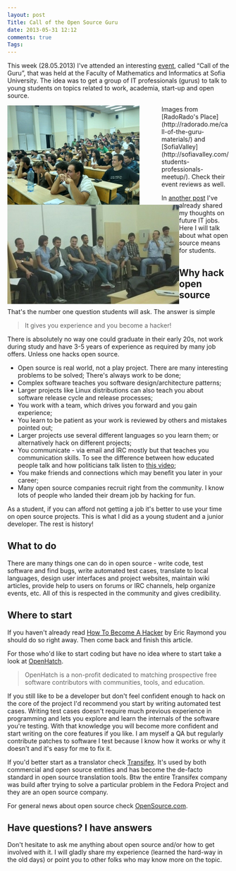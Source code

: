 ```yaml
---
layout: post
Title: Call of the Open Source Guru
date: 2013-05-31 12:12
comments: true
Tags:
---
```


This week (28.05.2013) I've attended an interesting
[event](https://www.facebook.com/events/244624942345762/248165165325073/), called 
“Call of the Guru”, that was held at the Faculty of Mathematics and Informatics at
Sofia University. The idea was to get a group of IT professionals (gurus) to talk to
young students on topics related to work, academia, start-up and open source.

<img src="/images/students_listening_to_gurus.jpg" alt="Students" style="float:left; display:block;margin-right:50px"/>
<img src="/images/gurus_talking.jpg" alt="Gurus" style="float:left;display:block;clear:right;"/>
Images from [RadoRado's Place](http://radorado.me/call-of-the-guru-materials/) and
[SofiaValley](http://sofiavalley.com/students-professionals-meetup/).
Check their event reviews as well.

In [another post](/blog/2013/05/27/it-jobs-prediction-quality-engineering-devops-augmented-reality/)
I've already shared my thoughts on future IT jobs. Here I will talk about what open source
means for students.

Why hack open source
--------------------

That's the number one question students will ask. The answer is simple

> It gives you experience and you become a hacker!

There is absolutely no way one could graduate in their early 20s, not work
during study and have 3-5 years of experience as required by many job offers.
Unless one hacks open source. 

* Open source is real world, not a play project. There are many interesting problems
to be solved; There's always work to be done;
* Complex software teaches you software design/architecture patterns;
* Larger projects like Linux distributions can also teach you about software release
cycle and release processes;
* You work with a team, which drives you forward and you gain experience;
* You learn to be patient as your work is reviewed by others and mistakes pointed out;
* Larger projects use several different languages so you learn them; or alternatively
hack on different projects;
* You communicate - via email and IRC mostly but that teaches you communication
skills. To see the difference between how educated people talk and how politicians
talk listen to [this video](http://www.youtube.com/watch?v=VVJldn_MmMY);
* You make friends and connections which may benefit you later in your career;
* Many open source companies recruit right from the community. I know lots of
people who landed their dream job by hacking for fun.


As a student, if you can afford not getting a job it's better to use your time on
open source projects. This is what I did as a young student and a junior developer.
The rest is history!


What to do
----------

There are many things one can do in open source - write code, test software and
find bugs, write automated test cases, translate to local languages,
design user interfaces and project websites,
maintain wiki articles, provide help to users on forums or IRC channels, help organize
events, etc. All of this is respected in the community and gives credibility. 

Where to start
---------------

If you haven't already read [How To Become A Hacker](http://www.catb.org/~esr/faqs/hacker-howto.html) by
Eric Raymond you should do so right away. Then come back and finish this article.

For those who'd like to start coding but have no idea where to start take a look at
[OpenHatch](http://openhatch.org/). 

> OpenHatch is a non-profit dedicated to matching prospective free software contributors with communities, tools, and education. 

If you still like to be a developer but don't feel confident enough to hack on the core of
the project I'd recommend you start by writing automated test cases. Writing test cases doesn't
require much previous experience in programming and lets you explore and learn the internals
of the software you're testing. With that knowledge you will become more confident and start
writing on the core features if you like. I am myself a QA but regularly contribute patches to
software I test because I know how it works or why it doesn't and it's easy for me to fix it.


If you'd better start as a translator check [Transifex](https://www.transifex.com).
It's used by both commercial and open source entities and has become the de-facto standard in
open source translation tools. Btw the entire Transifex company was build after trying to
solve a particular problem in the Fedora Project and they are an open source company.

For general news about open source check [OpenSource.com](http://opensource.com/).


Have questions? I have answers
------------------------------

Don't hesitate to ask me anything about open source and/or how to get involved with it.
I will gladly share my experience (learned the hard-way in the old days) or point you
to other folks who may know more on the topic.
